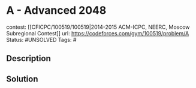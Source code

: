 # A - Advanced 2048

contest: [[CFICPC/100519/100519|2014-2015 ACM-ICPC, NEERC, Moscow Subregional Contest]]
url: https://codeforces.com/gym/100519/problem/A
Status: #UNSOLVED
Tags: #

## Description

## Solution


